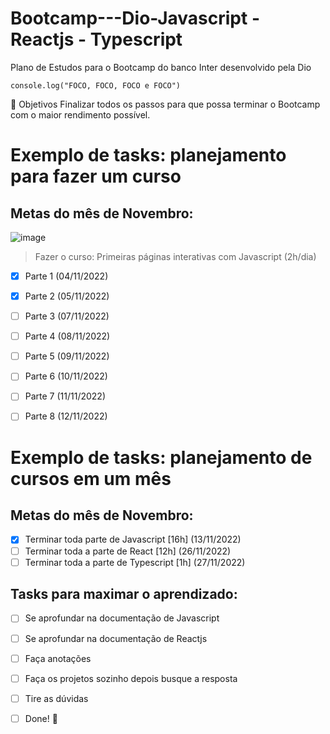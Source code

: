 # Bootcamp---Dio-Javascript - Reactjs - Typescript

Plano de Estudos para o Bootcamp do banco Inter desenvolvido pela Dio



`` console.log("FOCO, FOCO, FOCO e FOCO") `` 

<!--:emojicode-->

🌟 Objetivos
Finalizar todos os passos para que possa terminar o Bootcamp com o maior rendimento possível.


# Exemplo de tasks: planejamento para fazer um curso

## Metas do mês de Novembro: 

![image](https://hermes.digitalinnovation.one/tracks/59417914-c4ce-4bf8-b802-f1c1985a07fa.png)

> Fazer o curso: Primeiras páginas interativas com Javascript (2h/dia)

- [X] Parte 1 (04/11/2022)
- [x] Parte 2 (05/11/2022)
- [ ] Parte 3 (07/11/2022)
- [ ] Parte 4 (08/11/2022)
- [ ] Parte 5 (09/11/2022)
- [ ] Parte 6 (10/11/2022)
- [ ] Parte 7 (11/11/2022)
- [ ] Parte 8 (12/11/2022)


# Exemplo de tasks: planejamento de cursos em um mês

## Metas do mês de Novembro: 
- [X] Terminar toda parte de Javascript [16h] (13/11/2022)
- [ ] Terminar toda a parte de React [12h] (26/11/2022)
- [ ] Terminar toda a parte de Typescript [1h] (27/11/2022)

## Tasks para maximar o aprendizado:
- [ ] Se aprofundar na documentação de Javascript
- [ ] Se aprofundar na documentação de Reactjs
- [ ] Faça anotações
- [ ] Faça os projetos sozinho depois busque a resposta
- [ ] Tire as dúvidas
- [ ] Done! 🎉





